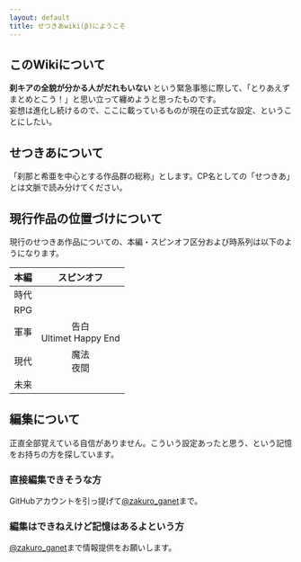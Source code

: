 ```yaml
---
layout: default
title: せつきあwiki(β)にようこそ
---
```


## このWikiについて
**刹キアの全貌が分かる人がだれもいない** という緊急事態に際して、「とりあえずまとめとこう！」と思い立って纏めようと思ったものです。<br>
妄想は進化し続けるので、ここに載っているものが現在の正式な設定、ということにしたい。

## せつきあについて
「刹那と希亜を中心とする作品群の総称」とします。CP名としての「せつきあ」とは文脈で読み分けてください。

## 現行作品の位置づけについて
現行のせつきあ作品についての、本編・スピンオフ区分および時系列は以下のようになります。<br>

|  本編  |  スピンオフ  |
| :----: | :----: |
|  時代  |  　  |
|  RPG  |  　  |
|  軍事  |  告白<br>Ultimet Happy End  |
|  現代  |  魔法<br>夜間  |
|  未来  |  　  |


## 編集について
正直全部覚えている自信がありません。こういう設定あったと思う、という記憶をお持ちの方を探しています。
### 直接編集できそうな方
GitHubアカウントを引っ提げて[@zakuro_ganet](https://twitter.com/zakuro_ganet)まで。
### 編集はできねえけど記憶はあるよという方
[@zakuro_ganet](https://twitter.com/zakuro_ganet)まで情報提供をお願いします。
